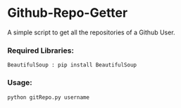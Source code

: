 # Github-Repo-Getter
A simple script to get all the repositories of a Github User.

<h3>Required Libraries:</h3>
<code>BeautifulSoup : pip install BeautifulSoup</code>
<h3>Usage:</h3>
<code>python gitRepo.py username</code>

